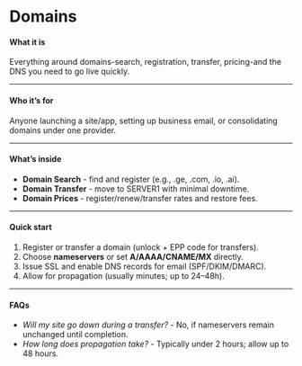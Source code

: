 # Domains

#### **What it is**

Everything around domains-search, registration, transfer, pricing-and the DNS you need to go live quickly.

***

#### **Who it’s for**

Anyone launching a site/app, setting up business email, or consolidating domains under one provider.

***

#### **What’s inside**

* **Domain Search** - find and register (e.g., .ge, .com, .io, .ai).
* **Domain Transfer** - move to SERVER1 with minimal downtime.
* **Domain Prices** - register/renew/transfer rates and restore fees.

***

#### **Quick start**

1. Register or transfer a domain (unlock + EPP code for transfers).
2. Choose **nameservers** or set **A/AAAA/CNAME/MX** directly.
3. Issue SSL and enable DNS records for email (SPF/DKIM/DMARC).
4. Allow for propagation (usually minutes; up to 24–48h).

***

#### **FAQs**

* _Will my site go down during a transfer?_ - No, if nameservers remain unchanged until completion.
* _How long does propagation take?_ - Typically under 2 hours; allow up to 48 hours.
